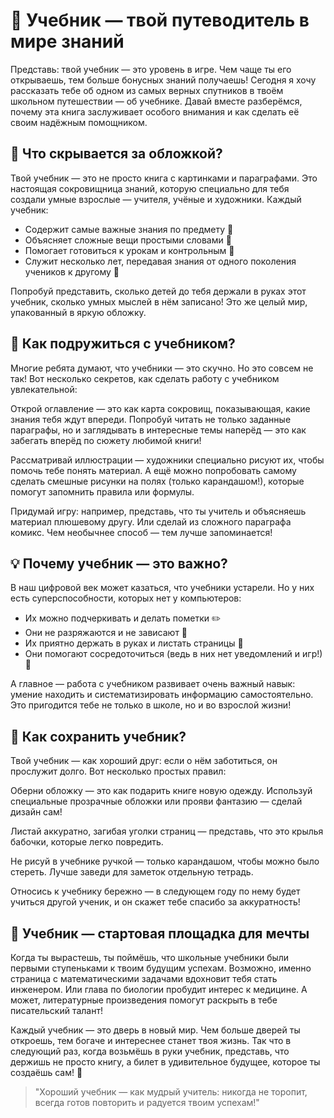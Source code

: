 # 📖 Учебник — твой путеводитель в мире знаний

Представь: твой учебник — это уровень в игре. Чем чаще ты его открываешь, тем больше бонусных знаний получаешь! Сегодня я хочу рассказать тебе об одном из самых верных спутников в твоём школьном путешествии — об учебнике. Давай вместе разберёмся, почему эта книга заслуживает особого внимания и как сделать её своим надёжным помощником.

## 🧭 Что скрывается за обложкой?

Твой учебник — это не просто книга с картинками и параграфами. Это настоящая сокровищница знаний, которую специально для тебя создали умные взрослые — учителя, учёные и художники. Каждый учебник:

- Содержит самые важные знания по предмету 🌟  
- Объясняет сложные вещи простыми словами 🧠  
- Помогает готовиться к урокам и контрольным 📝  
- Служит несколько лет, передавая знания от одного поколения учеников к другому 🔄  

Попробуй представить, сколько детей до тебя держали в руках этот учебник, сколько умных мыслей в нём записано! Это же целый мир, упакованный в яркую обложку.

## 🎨 Как подружиться с учебником?

Многие ребята думают, что учебники — это скучно. Но это совсем не так! Вот несколько секретов, как сделать работу с учебником увлекательной:

Открой оглавление — это как карта сокровищ, показывающая, какие знания тебя ждут впереди. Попробуй читать не только заданные параграфы, но и заглядывать в интересные темы наперёд — это как забегать вперёд по сюжету любимой книги!

Рассматривай иллюстрации — художники специально рисуют их, чтобы помочь тебе понять материал. А ещё можно попробовать самому сделать смешные рисунки на полях (только карандашом!), которые помогут запомнить правила или формулы.

Придумай игру: например, представь, что ты учитель и объясняешь материал плюшевому другу. Или сделай из сложного параграфа комикс. Чем необычнее способ — тем лучше запоминается!

## 💡 Почему учебник — это важно?

В наш цифровой век может казаться, что учебники устарели. Но у них есть суперспособности, которых нет у компьютеров:

- Их можно подчеркивать и делать пометки ✏️  
- Они не разряжаются и не зависают 🔋  
- Их приятно держать в руках и листать страницы 🤲  
- Они помогают сосредоточиться (ведь в них нет уведомлений и игр!) 🧘  

А главное — работа с учебником развивает очень важный навык: умение находить и систематизировать информацию самостоятельно. Это пригодится тебе не только в школе, но и во взрослой жизни!

## 🌱 Как сохранить учебник?

Твой учебник — как хороший друг: если о нём заботиться, он прослужит долго. Вот несколько простых правил:

Оберни обложку — это как подарить книге новую одежду. Используй специальные прозрачные обложки или прояви фантазию — сделай дизайн сам!  

Листай аккуратно, загибая уголки страниц — представь, что это крылья бабочки, которые легко повредить.  

Не рисуй в учебнике ручкой — только карандашом, чтобы можно было стереть. Лучше заведи для заметок отдельную тетрадь.  

Относись к учебнику бережно — в следующем году по нему будет учиться другой ученик, и он скажет тебе спасибо за аккуратность!

## 🚀 Учебник — стартовая площадка для мечты

Когда ты вырастешь, ты поймёшь, что школьные учебники были первыми ступеньками к твоим будущим успехам. Возможно, именно страница с математическими задачами вдохновит тебя стать инженером. Или глава по биологии пробудит интерес к медицине. А может, литературные произведения помогут раскрыть в тебе писательский талант!

Каждый учебник — это дверь в новый мир. Чем больше дверей ты откроешь, тем богаче и интереснее станет твоя жизнь. Так что в следующий раз, когда возьмёшь в руки учебник, представь, что держишь не просто книгу, а билет в удивительное будущее, которое ты создаёшь сам! 🌟

> "Хороший учебник — как мудрый учитель: никогда не торопит, всегда готов повторить и радуется твоим успехам!"